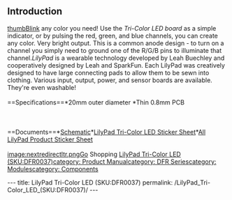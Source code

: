 <h2 id="introduction">Introduction</h2>
<p><a href="image:LilyPad_Tri-Color_LED.jpg" title="wikilink">thumbBlink</a> any color you need! Use the <em>Tri-Color LED board</em> as a simple indicator, or by pulsing the red, green, and blue channels, you can create any color. Very bright output. This is a common anode design - to turn on a channel you simply need to ground one of the R/G/B pins to illuminate that channel.<em>LilyPad</em> is a wearable technology developed by Leah Buechley and cooperatively designed by Leah and SparkFun. Each LilyPad was creatively designed to have large connecting pads to allow them to be sewn into clothing. Various input, output, power, and sensor boards are available. They're even washable!<br /><br />==Specifications==*20mm outer diameter *Thin 0.8mm PCB<br /><br /><br /><br />==Documents==*<a href="http://www.sparkfun.com/datasheets/DevTools/LilyPad/LilyPad-TriColorLED.pdf">Schematic</a>*<a href="http://www.sparkfun.com/marcomm/SFE03-0010-Packaging-LilyPad-Tri-ColorLED-08467.pdf">LilyPad Tri-Color LED Sticker Sheet</a>*<a href="http://www.sparkfun.com/marcomm/SFE03-0010-Packaging-LilyPadFPO-Stickers-MASTER.pdf">All LilyPad Product Sticker Sheet</a><br /><br /><a href="image:nextredirectltr.png" title="wikilink">image:nextredirectltr.pngGo</a> Shopping <a href="https://www.dfrobot.com/product-249.html">LilyPad Tri-Color LED (SKU:DFR0037)</a><a href="category:_Product_Manual" title="wikilink">category: Product Manual</a><a href="category:_DFR_Series" title="wikilink">category: DFR Series</a><a href="category:_Modules" title="wikilink">category: Modules</a><a href="category:_Components" title="wikilink">category: Components</a></p>---
title: LilyPad Tri-Color LED (SKU:DFR0037)
permalink: /LilyPad_Tri-Color_LED_(SKU:DFR0037)/
---

